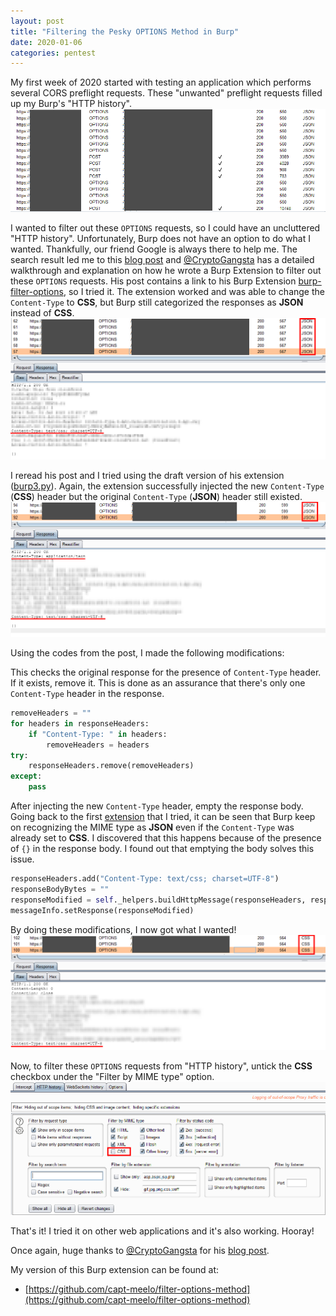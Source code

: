 ```yaml
---
layout: post
title: "Filtering the Pesky OPTIONS Method in Burp"
date: 2020-01-06
categories: pentest
---
```


My first week of 2020 started with testing an application which performs several CORS preflight requests. These "unwanted" preflight requests filled up my Burp's "HTTP history". 
![Lots of HTTP Options Method](/static/img/15/options-method.png)

I wanted to filter out these `OPTIONS` requests, so I could have an uncluttered "HTTP history". Unfortunately, Burp does not have an option to do what I wanted. Thankfully, our friend Google is always there to help me. The search result led me to this [blog post](https://parsiya.net/blog/2019-04-06-hiding-options-an-adventure-in-dealing-with-burp-proxy-in-an-extension/) and [@CryptoGangsta](https://twitter.com/cryptogangsta/) has a detailed walkthrough and explanation on how he wrote a Burp Extension to filter out these `OPTIONS` requests. His post contains a link to his Burp Extension [burp-filter-options](https://github.com/parsiya/Parsia-Code/tree/master/burp-filter-options), so I tried it. The extension worked and was able to change the `Content-Type` to **CSS**, but Burp still categorized the responses as **JSON** instead of **CSS**.
![Extension Failed](/static/img/15/extension-failed.png)

I reread his post and I tried using the draft version of his extension ([burp3.py](https://github.com/parsiya/Parsia-Code/blob/master/burp-filter-options/blog/burp3.py)). Again, the extension successfully injected the new `Content-Type` (**CSS**) header but the original `Content-Type` (**JSON**) header still existed.
![Extension Failed Again](/static/img/15/still-failed.png)

Using the codes from the post, I made the following modifications:

This checks the original response for the presence of `Content-Type` header. If it exists, remove it. This is done as an assurance that there's only one `Content-Type` header in the response.
```python
removeHeaders = ""
for headers in responseHeaders:
    if "Content-Type: " in headers:
        removeHeaders = headers
try:
    responseHeaders.remove(removeHeaders)
except:
    pass
```

After injecting the new `Content-Type` header, empty the response body. Going back to the first [extension](https://github.com/parsiya/Parsia-Code/tree/master/burp-filter-options) that I tried, it can be seen that Burp keep on recognizing the MIME type as **JSON** even if the `Content-Type` was already set to **CSS**. I discovered that this happens because of the presence of `{}` in the response body. I found out that emptying the body solves this issue.
```python
responseHeaders.add("Content-Type: text/css; charset=UTF-8")
responseBodyBytes = ""
responseModified = self._helpers.buildHttpMessage(responseHeaders, responseBodyBytes)
messageInfo.setResponse(responseModified)
```

By doing these modifications, I now got what I wanted! 
![Extension Worked](/static/img/15/extension-worked.png)

Now, to filter these `OPTIONS` requests from "HTTP history", untick the **CSS** checkbox under the "Filter by MIME type" option.
![Filter CSS](/static/img/15/filter-css.png)

That's it! I tried it on other web applications and it's also working. Hooray! 

Once again, huge thanks to [@CryptoGangsta](https://twitter.com/cryptogangsta/) for his [blog post](https://parsiya.net/blog/2019-04-06-hiding-options-an-adventure-in-dealing-with-burp-proxy-in-an-extension/).

My version of this Burp extension can be found at:
- [https://github.com/capt-meelo/filter-options-method](https://github.com/capt-meelo/filter-options-method)